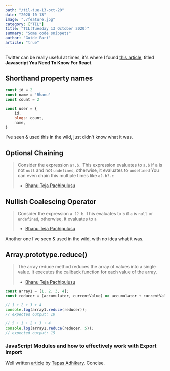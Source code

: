 ```yaml
---
path: "/til-tue-13-oct-20"
date: "2020-10-13"
image: "./feature.jpg"
category: ["TIL"]
title: "TIL(Tuesday 13 October 2020)"
summary: "Some code snippets"
author: "Guide Fari"
article: "true"
---
```

Twitter can be really useful at times, it's where I found [this article](https://blog.bhanuteja.dev/epic-react-javascript-you-need-to-know-for-react), titled **Javascript You Need To Know For React**.

## Shorthand property names
```js
const id = 2
const name = 'Bhanu'
const count = 2

const user = {
    id,
    blogs: count,
    name,
}
```
I've seen & used this in the wild, just didn't know what it was.

## Optional Chaining
> Consider the expression `a?.b.`
> This expression evaluates to `a.b` if a is not `null` and not `undefined`, otherwise, it evaluates to `undefined`
> You can even chain this multiple times like `a?.b?.c`
> - [Bhanu Teja Pachipulusu](https://twitter.com/pbteja1998)

## Nullish Coalescing Operator
> Consider the expression `a ?? b`. This evaluates to `b` if `a` is `null` or `undefined`, otherwise, it evaluates to `a`
> - [Bhanu Teja Pachipulusu](https://twitter.com/pbteja1998)

Another one I've seen & used in the wild, with no idea what it was.

## Array.prototype.reduce()
> The array reduce method reduces the array of values into a single value. It executes the callback function for each value of the array.
> - [Bhanu Teja Pachipulusu](https://twitter.com/pbteja1998)

```js
const array1 = [1, 2, 3, 4];
const reducer = (accumulator, currentValue) => accumulator + currentValue;

// 1 + 2 + 3 + 4
console.log(array1.reduce(reducer));
// expected output: 10

// 5 + 1 + 2 + 3 + 4
console.log(array1.reduce(reducer, 5));
// expected output: 15
```

### JavaScript Modules and how to effectively work with Export Import
Well written [article](https://blog.greenroots.info/javascript-modules-and-how-to-effectively-work-with-export-import-cka7t5z6s01irx9s16st6j51j) by [Tapas Adhikary](https://twitter.com/tapasadhikary). Concise.
